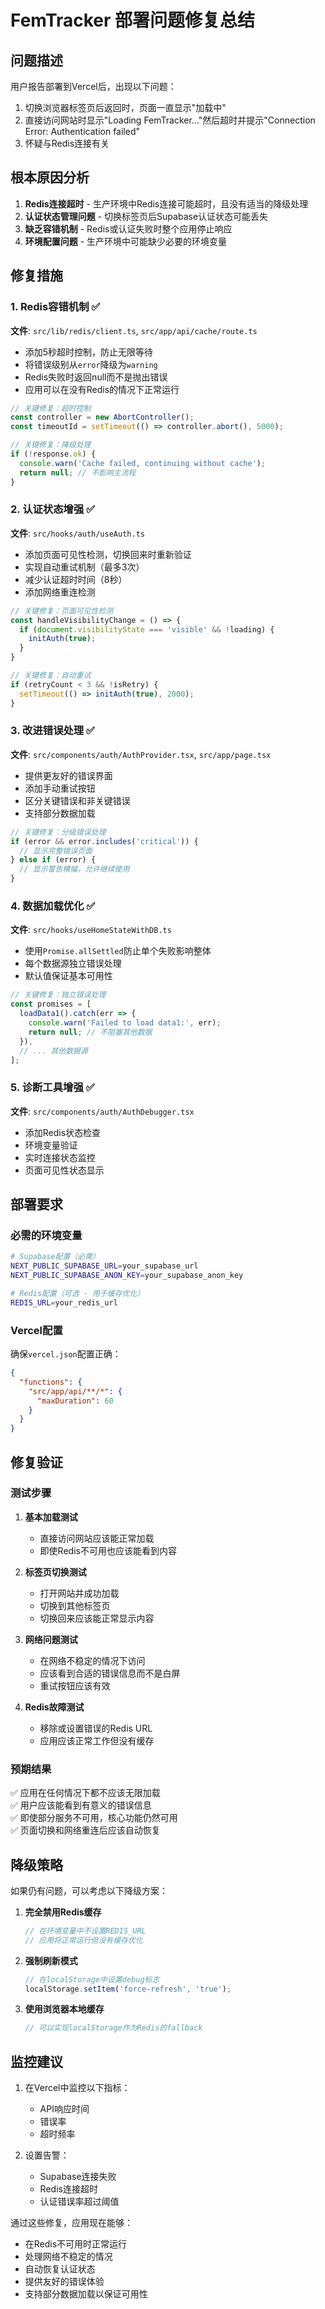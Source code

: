 # FemTracker 部署问题修复总结

## 问题描述
用户报告部署到Vercel后，出现以下问题：
1. 切换浏览器标签页后返回时，页面一直显示"加载中"
2. 直接访问网站时显示"Loading FemTracker..."然后超时并提示"Connection Error: Authentication failed"
3. 怀疑与Redis连接有关

## 根本原因分析
1. **Redis连接超时** - 生产环境中Redis连接可能超时，且没有适当的降级处理
2. **认证状态管理问题** - 切换标签页后Supabase认证状态可能丢失
3. **缺乏容错机制** - Redis或认证失败时整个应用停止响应
4. **环境配置问题** - 生产环境中可能缺少必要的环境变量

## 修复措施

### 1. Redis容错机制 ✅
**文件**: `src/lib/redis/client.ts`, `src/app/api/cache/route.ts`

- 添加5秒超时控制，防止无限等待
- 将错误级别从`error`降级为`warning`
- Redis失败时返回null而不是抛出错误
- 应用可以在没有Redis的情况下正常运行

```typescript
// 关键修复：超时控制
const controller = new AbortController();
const timeoutId = setTimeout(() => controller.abort(), 5000);

// 关键修复：降级处理
if (!response.ok) {
  console.warn('Cache failed, continuing without cache');
  return null; // 不影响主流程
}
```

### 2. 认证状态增强 ✅
**文件**: `src/hooks/auth/useAuth.ts`

- 添加页面可见性检测，切换回来时重新验证
- 实现自动重试机制（最多3次）
- 减少认证超时时间（8秒）
- 添加网络重连检测

```typescript
// 关键修复：页面可见性检测
const handleVisibilityChange = () => {
  if (document.visibilityState === 'visible' && !loading) {
    initAuth(true);
  }
}

// 关键修复：自动重试
if (retryCount < 3 && !isRetry) {
  setTimeout(() => initAuth(true), 2000);
}
```

### 3. 改进错误处理 ✅
**文件**: `src/components/auth/AuthProvider.tsx`, `src/app/page.tsx`

- 提供更友好的错误界面
- 添加手动重试按钮
- 区分关键错误和非关键错误
- 支持部分数据加载

```typescript
// 关键修复：分级错误处理
if (error && error.includes('critical')) {
  // 显示完整错误页面
} else if (error) {
  // 显示警告横幅，允许继续使用
}
```

### 4. 数据加载优化 ✅
**文件**: `src/hooks/useHomeStateWithDB.ts`

- 使用`Promise.allSettled`防止单个失败影响整体
- 每个数据源独立错误处理
- 默认值保证基本可用性

```typescript
// 关键修复：独立错误处理
const promises = [
  loadData1().catch(err => {
    console.warn('Failed to load data1:', err);
    return null; // 不阻塞其他数据
  }),
  // ... 其他数据源
];
```

### 5. 诊断工具增强 ✅
**文件**: `src/components/auth/AuthDebugger.tsx`

- 添加Redis状态检查
- 环境变量验证
- 实时连接状态监控
- 页面可见性状态显示

## 部署要求

### 必需的环境变量
```bash
# Supabase配置（必需）
NEXT_PUBLIC_SUPABASE_URL=your_supabase_url
NEXT_PUBLIC_SUPABASE_ANON_KEY=your_supabase_anon_key

# Redis配置（可选 - 用于缓存优化）
REDIS_URL=your_redis_url
```

### Vercel配置
确保`vercel.json`配置正确：
```json
{
  "functions": {
    "src/app/api/**/*": {
      "maxDuration": 60
    }
  }
}
```

## 修复验证

### 测试步骤
1. **基本加载测试**
   - 直接访问网站应该能正常加载
   - 即使Redis不可用也应该能看到内容

2. **标签页切换测试**
   - 打开网站并成功加载
   - 切换到其他标签页
   - 切换回来应该能正常显示内容

3. **网络问题测试**
   - 在网络不稳定的情况下访问
   - 应该看到合适的错误信息而不是白屏
   - 重试按钮应该有效

4. **Redis故障测试**
   - 移除或设置错误的Redis URL
   - 应用应该正常工作但没有缓存

### 预期结果
✅ 应用在任何情况下都不应该无限加载  
✅ 用户应该能看到有意义的错误信息  
✅ 即使部分服务不可用，核心功能仍然可用  
✅ 页面切换和网络重连后应该自动恢复  

## 降级策略

如果仍有问题，可以考虑以下降级方案：

1. **完全禁用Redis缓存**
   ```javascript
   // 在环境变量中不设置REDIS_URL
   // 应用将正常运行但没有缓存优化
   ```

2. **强制刷新模式**
   ```javascript
   // 在localStorage中设置debug标志
   localStorage.setItem('force-refresh', 'true');
   ```

3. **使用浏览器本地缓存**
   ```javascript
   // 可以实现localStorage作为Redis的fallback
   ```

## 监控建议

1. 在Vercel中监控以下指标：
   - API响应时间
   - 错误率
   - 超时频率

2. 设置告警：
   - Supabase连接失败
   - Redis连接超时
   - 认证错误率超过阈值

通过这些修复，应用现在能够：
- 在Redis不可用时正常运行
- 处理网络不稳定的情况
- 自动恢复认证状态
- 提供友好的错误体验
- 支持部分数据加载以保证可用性 